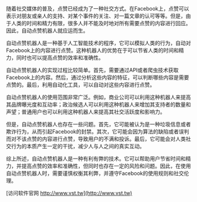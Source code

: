 随着社交媒体的普及，点赞已经成为了一种社交方式。在Facebook上，点赞可以表示对朋友或亲人的支持、对某个事件的关注、对一篇文章的认可等等。但是，由于人类的时间和精力有限，很多人并不能及时地对所有需要点赞的内容进行回应。因此，自动点赞机器人就应运而生。

自动点赞机器人是一种基于人工智能技术的程序，它可以模拟人类的行为，自动对Facebook上的内容进行点赞。这种机器人的优势在于可以节省人类的时间和精力，同时也可以提高点赞的效率和准确性。

自动点赞机器人的实现过程比较简单。首先，需要通过API或者爬虫技术获取Facebook上的内容。然后，通过分析这些内容的特征，可以判断哪些内容是需要点赞的。最后，利用自动化工具，可以自动对这些内容进行点赞。

自动点赞机器人的使用范围非常广泛。例如，商业公司可以利用这种机器人来提高其品牌曝光度和互动率；政治候选人可以利用这种机器人来增加其支持者的数量和声望；普通用户也可以利用这种机器人来提高其社交活跃度和影响力。

但是，自动点赞机器人也存在一些问题。首先，它可能被认为是一种垃圾信息或者欺诈行为，从而引起Facebook的封禁。其次，它可能会因为算法的缺陷或者误判而对不该点赞的内容进行点赞，导致用户的不满和投诉。最后，它可能会对人类社交行为的本质产生一定的干扰，减少人与人之间的真实互动。

综上所述，自动点赞机器人是一种有利有弊的技术。它可以帮助用户节省时间和精力，并提高点赞的效率和准确性，但同时也存在一定的风险和问题。因此，在使用自动点赞机器人时，需要谨慎权衡其利弊，并遵守Facebook的使用规则和社交伦理。


[访问软件官网 http://www.vst.tw](http://www.vst.tw)

